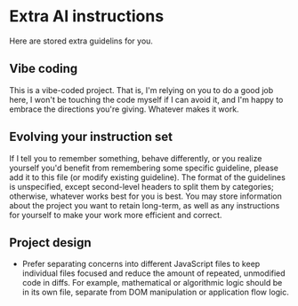 # Extra AI instructions
Here are stored extra guidelins for you.

## Vibe coding
This is a vibe-coded project. That is, I'm relying on you to do a good job here, I won't be touching the code myself if I can avoid it,
and I'm happy to embrace the directions you're giving. Whatever makes it work.

## Evolving your instruction set
If I tell you to remember something, behave differently, or you realize yourself you'd benefit from remembering some specific guideline,
please add it to this file (or modify existing guideline). The format of the guidelines is unspecified, except second-level headers to split
them by categories; otherwise, whatever works best for you is best. You may store information about the project you want to retain long-term,
as well as any instructions for yourself to make your work more efficient and correct.

## Project design

- Prefer separating concerns into different JavaScript files to keep individual files focused and reduce the amount of repeated, unmodified code in diffs. For example, mathematical or algorithmic logic should be in its own file, separate from DOM manipulation or application flow logic.
